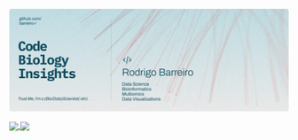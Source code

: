 
![github-banner](./github-banner.png)

<a href="https://github.com/barreiro-r/github-readme-stats">
  <img height=200 align="center" src="https://github-readme-stats.vercel.app/api?username=barreiro-r&hide_rank=true&show_icons=true&text_bold=false&bg_color=2C3038&icon_color=B43731&title_color=C9DDE3&text_color=C9DDE3" />

  
</a>
<a href="https://github.com/barreiro-r/convoychat">
  <img height=200 align="center" src="https://github-readme-stats.vercel.app/api/top-langs?username=barreiro-r&layout=compact&langs_count=8&card_width=320&text_bold=false&bg_color=2C3038&icon_color=B43731&title_color=C9DDE3&text_color=C9DDE3" />
</a>